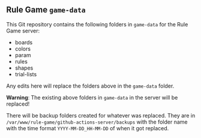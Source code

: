 ## Rule Game `game-data`

This Git repository contains the following folders in `game-data` for the Rule Game server:

- boards
- colors
- param
- rules
- shapes
- trial-lists

Any edits here will replace the folders above in the `game-data` folder. 

**Warning**: The existing above folders in `game-data` in the server will be replaced! 

There will be backup folders created for whatever was replaced. They are in `/var/www/rule-game/github-actions-server/backups` with the folder name with the time format `YYYY-MM-DD_HH-MM-DD` of when it got replaced.
